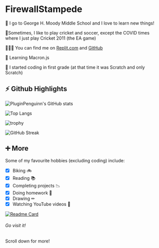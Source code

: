 # **FirewallStampede** #


🏫 I go to George H. Moody Middle School and I love to learn new things!

🏏Sometimes, I like to play cricket and soccer, except the COVID times where I just play Cricket 2011 (the EA game)

👨🏻‍💻 You can find me on [Replit.com](http://repl.it/@YashasShah) and [GitHub](http://github.com/ParrotCode101)

🌱 Learning Macron.js

🤯 I started coding in first grade (at that time it was Scratch and only Scratch)

##

## **⚡ Github Highlights** ##

![PluginPenguinn's GitHub stats](https://github-readme-stats.vercel.app/api?username=FirewallStampede&show_icons=true&theme=react)

![Top Langs](https://github-readme-stats.vercel.app/api/top-langs/?username=FirewallStampede&layout=compact&theme=react)

![trophy](https://github-profile-trophy.vercel.app/?username=FirewallStampede&theme=nord)

![GitHub Streak](https://github-readme-streak-stats.herokuapp.com/?user=FirewallStampede&theme=react)

##

## **➕ More** ##
Some of my favourite hobbies (excluding coding) include:
- [x] Biking 🚲
- [x] Reading 📚
- [x] Completing projects 📉
- [x] Doing homework 📝
- [x] Drawing ✏
- [x] Watching YouTube videos 📼

[![Readme Card](https://github-readme-stats.vercel.app/api/pin/?username=FirewallStampede&repo=Build-a-Better-README&theme=react)](https://github.com/PluginPenguin/Build-a-Better-README)
###### Go visit it!

Scroll down for more!
